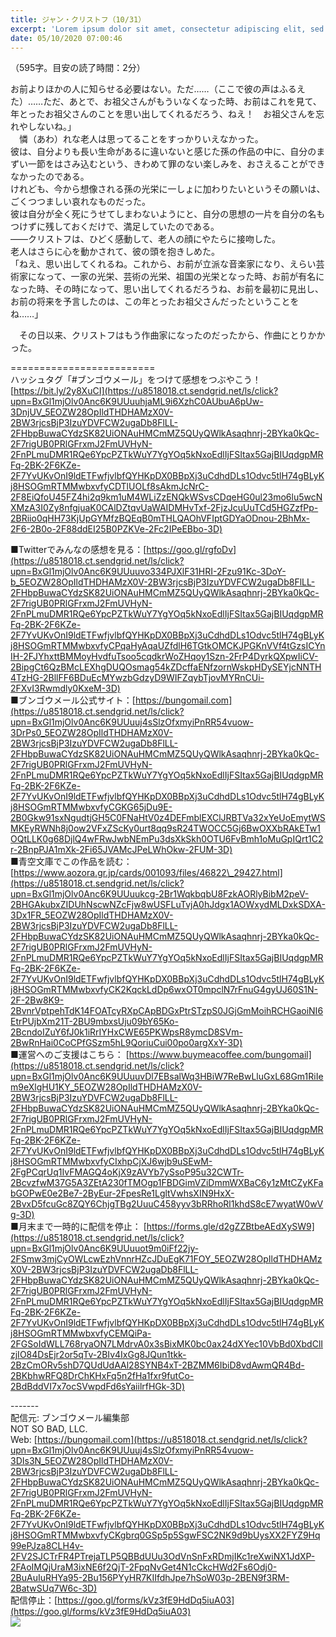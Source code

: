 ```yaml
---
title: ジャン・クリストフ（10/31）
excerpt: 'Lorem ipsum dolor sit amet, consectetur adipiscing elit, sed do eiusmod tempor incididunt ut labore et dolore magna aliqua. Praesent elementum facilisis leo vel fringilla est ullamcorper eget. At imperdiet dui accumsan sit amet nulla facilisi morbi tempus.'
date: 05/10/2020 07:00:46
---
```


（595字。目安の読了時間：2分）  
  
お前よりほかの人に知らせる必要はない。ただ……（ここで彼の声はふるえた）……ただ、あとで、お祖父さんがもういなくなった時、お前はこれを見て、年とったお祖父さんのことを思い出してくれるだろう、ねえ！　お祖父さんを忘れやしないね。」  
　憐（あわ）れな老人は思ってることをすっかりいえなかった。  
彼は、自分よりも長い生命があるに違いないと感じた孫の作品の中に、自分のまずい一節をはさみ込むという、きわめて罪のない楽しみを、おさえることができなかったのである。  
けれども、今から想像される孫の光栄に一しょに加わりたいというその願いは、ごくつつましい哀れなものだった。  
彼は自分が全く死にうせてしまわないようにと、自分の思想の一片を自分の名もつけずに残しておくだけで、満足していたのである。  
――クリストフは、ひどく感動して、老人の顔にやたらに接吻した。  
老人はさらに心を動かされて、彼の頭を抱きしめた。  
「ねえ、思い出してくれるね。これから、お前が立派な音楽家になり、えらい芸術家になって、一家の光栄、芸術の光栄、祖国の光栄となった時、お前が有名になった時、その時になって、思い出してくれるだろうね、お前を最初に見出し、お前の将来を予言したのは、この年とったお祖父さんだったということをね……」  
  
  
　その日以来、クリストフはもう作曲家になったのだったから、作曲にとりかかった。  
  
\=========================  
ハッシュタグ「#ブンゴウメール」をつけて感想をつぶやこう！　  
[https://bit.ly/2y8XuCI](https://u8518018.ct.sendgrid.net/ls/click?upn=BxGl1mjOlv0Anc6K9UUuuhjaML9i6XzhC0AUbuA6pUw-3DnjUV_5EOZW28OpIldTHDHAMzX0V-2BW3rjcsBjP3IzuYDVFCW2ugaDb8FlLL-2FHbpBuwaCYdzSK82UiONAuHMCmMZ5QUyQWlkAsaqhnrj-2BYka0kQc-2F7rigUB0PRlGFrxmJ2FmUVHyN-2FnPLmuDMR1RQe6YpcPZTkWuY7YgYOq5kNxoEdlIjFSItax5GajBIUqdgpMRFq-2BK-2F6KZe-2F7YvUKvOnI9ldETFwfjvlbfQYHKpDX0BBpXj3uCdhdDLs1Odvc5tlH74gBLyKj8HSOGmRTMMwbxvfyCDTlUOLf8sAkmJcNrC-2F8EiQfoU45FZ4hi2q9km1uM4WLiZzENQkWSvsCDqeHG0ul23mo6lu5wcNXMzA3I0Zy8nfgjuaK0CAlDZtqvUaWAIDMHvTxf-2FjzJcuUuTCd5HGZzfPp-2BRiio0qHH73KjUpGYMfzBQEqB0mTHLQAOhVFIptGDYaODnou-2BhMx-2F6-2B0o-2F88ddEI25B0PZKVe-2Fc2IPeEBbo-3D)  
  
■Twitterでみんなの感想を見る：[https://goo.gl/rgfoDv](https://u8518018.ct.sendgrid.net/ls/click?upn=BxGl1mjOlv0Anc6K9UUuuvo334PJXlF31HRI-2Fzu91Kc-3DoY-b_5EOZW28OpIldTHDHAMzX0V-2BW3rjcsBjP3IzuYDVFCW2ugaDb8FlLL-2FHbpBuwaCYdzSK82UiONAuHMCmMZ5QUyQWlkAsaqhnrj-2BYka0kQc-2F7rigUB0PRlGFrxmJ2FmUVHyN-2FnPLmuDMR1RQe6YpcPZTkWuY7YgYOq5kNxoEdlIjFSItax5GajBIUqdgpMRFq-2BK-2F6KZe-2F7YvUKvOnI9ldETFwfjvlbfQYHKpDX0BBpXj3uCdhdDLs1Odvc5tlH74gBLyKj8HSOGmRTMMwbxvfyCPqaHyAqaUZfdlH6TGtkOMCKJPGKnVVf4tGzsICYnIH-2FJYhxttBMMoyHvdfuTsoo5cqdkrWoZHqoy1Szn-2FrP4DyrkQXpwIiCV-2BipgCt6QzBMcLEXhgDUQOsmag54kZDcffaENfzornWskpHDySEYjcNNTH4TzHG-2BllFF6BDuEcMYwzbGdzyD9WIFZqybTjovMYRnCUi-2FXvI3Rwmdly0KxeM-3D)  
■ブンゴウメール公式サイト：[https://bungomail.com](https://u8518018.ct.sendgrid.net/ls/click?upn=BxGl1mjOlv0Anc6K9UUuuj4sSlzOfxmyiPnRR54vuow-3DrPs0_5EOZW28OpIldTHDHAMzX0V-2BW3rjcsBjP3IzuYDVFCW2ugaDb8FlLL-2FHbpBuwaCYdzSK82UiONAuHMCmMZ5QUyQWlkAsaqhnrj-2BYka0kQc-2F7rigUB0PRlGFrxmJ2FmUVHyN-2FnPLmuDMR1RQe6YpcPZTkWuY7YgYOq5kNxoEdlIjFSItax5GajBIUqdgpMRFq-2BK-2F6KZe-2F7YvUKvOnI9ldETFwfjvlbfQYHKpDX0BBpXj3uCdhdDLs1Odvc5tlH74gBLyKj8HSOGmRTMMwbxvfyCGKG65jDu9E-2B0Gkw91sxNgudtjGH5C0FNaHtV0z4DEFmblEXClJRBTVa32xYeUoEmytWSMKEyRWNh8j0ow2VFxZScKy0urt8qq9sR24TWOCC5Gj6BwOXXbRAkETw1OQtLLK0g68DjlQ4wFRwJwbNEmPu3dsXkSkh0OTU6FvBmh1oMuGpIQrt1C2r-2BnpPJA1mXk-2Fi65JVAMcJPeLWhOkw-2FUM-3D)  
■青空文庫でこの作品を読む：[https://www.aozora.gr.jp/cards/001093/files/46822\_29427.html](https://u8518018.ct.sendgrid.net/ls/click?upn=BxGl1mjOlv0Anc6K9UUuukcg-2Br1WqkbqbU8FzkAORlyBibM2peV-2BHGAkubxZIDUhNscwNZcFjw8wUSFLuTvjA0hJdgx1AOWxydMLDxkSDXA-3Dx1FR_5EOZW28OpIldTHDHAMzX0V-2BW3rjcsBjP3IzuYDVFCW2ugaDb8FlLL-2FHbpBuwaCYdzSK82UiONAuHMCmMZ5QUyQWlkAsaqhnrj-2BYka0kQc-2F7rigUB0PRlGFrxmJ2FmUVHyN-2FnPLmuDMR1RQe6YpcPZTkWuY7YgYOq5kNxoEdlIjFSItax5GajBIUqdgpMRFq-2BK-2F6KZe-2F7YvUKvOnI9ldETFwfjvlbfQYHKpDX0BBpXj3uCdhdDLs1Odvc5tlH74gBLyKj8HSOGmRTMMwbxvfyCK2KqckLdDp6wxOT0mpclN7rFnuG4gyUJ60S1N-2F-2Bw8K9-2BvnrVptpehTdK14FOATcyRXpCApBDGxPtrSTzpS0JGjGmMoihRCHGaoiNI6EtrPUjbXm21T-2BU9mbxsUju09bY65Ko-2BcndoIZuY6fJ0k1iRrIYHxCWE65PKWpsR8ymcD8SVm-2BwRnHai0CoCPfGSzm5hL9QoriuCui00po0argXxY-3D)  
■運営へのご支援はこちら： [https://www.buymeacoffee.com/bungomail](https://u8518018.ct.sendgrid.net/ls/click?upn=BxGl1mjOlv0Anc6K9UUuuvDl7EBsalWq3HBiW7ReBwLluGxL68Gm1RiIem9eXlgHU1KY_5EOZW28OpIldTHDHAMzX0V-2BW3rjcsBjP3IzuYDVFCW2ugaDb8FlLL-2FHbpBuwaCYdzSK82UiONAuHMCmMZ5QUyQWlkAsaqhnrj-2BYka0kQc-2F7rigUB0PRlGFrxmJ2FmUVHyN-2FnPLmuDMR1RQe6YpcPZTkWuY7YgYOq5kNxoEdlIjFSItax5GajBIUqdgpMRFq-2BK-2F6KZe-2F7YvUKvOnI9ldETFwfjvlbfQYHKpDX0BBpXj3uCdhdDLs1Odvc5tlH74gBLyKj8HSOGmRTMMwbxvfyCIxhpCjXJ6wjb9uSEwM-2FgPCqrUq1IvFMAGQ4oKjX9zAVYb7ySsoP95u32CWTr-2BcvzfwM37G5A3ZEtA230fTMOgp1FBDGimVZiDmmWXBaC6y1zMtCZyKFabGOPwE0e2Be7-2ByEur-2FpesRe1LgltVwhsXIN9HxX-2BvxD5fcuGc8ZQY6ChjgTBg2UuuC458yyv3bRRhoRl1khdS8cE7wyatW0wVg-3D)  
■月末まで一時的に配信を停止： [https://forms.gle/d2gZZBtbeAEdXySW9](https://u8518018.ct.sendgrid.net/ls/click?upn=BxGl1mjOlv0Anc6K9UUuuot9m0iFf22jy-2FSmw3mjCyOWLcwEzhVnnrHZcJDuEgK71FOY_5EOZW28OpIldTHDHAMzX0V-2BW3rjcsBjP3IzuYDVFCW2ugaDb8FlLL-2FHbpBuwaCYdzSK82UiONAuHMCmMZ5QUyQWlkAsaqhnrj-2BYka0kQc-2F7rigUB0PRlGFrxmJ2FmUVHyN-2FnPLmuDMR1RQe6YpcPZTkWuY7YgYOq5kNxoEdlIjFSItax5GajBIUqdgpMRFq-2BK-2F6KZe-2F7YvUKvOnI9ldETFwfjvlbfQYHKpDX0BBpXj3uCdhdDLs1Odvc5tlH74gBLyKj8HSOGmRTMMwbxvfyCEMQiPa-2FGSoIdWLL768ryaON7LMdrvA0x3sBixMK0bc0ax24dXYec10VbBd0XbdClIzjIO84DsEjr2or5qTv-2BIv4IxGg8JQun1tkk-2BzCmORv5shD7QUdUdAAl28SYNB4xT-2BZMM6IbiD8vdAwmQR4Bd-2BKbhwRFQ8DrChKHxFq5n2fHa1fxr9futCo-2BdBddVI7x7ocSVwpdFd6sYaiilrfHGk-3D)  
  
\-------  
配信元: ブンゴウメール編集部  
NOT SO BAD, LLC.  
Web: [https://bungomail.com](https://u8518018.ct.sendgrid.net/ls/click?upn=BxGl1mjOlv0Anc6K9UUuuj4sSlzOfxmyiPnRR54vuow-3DIs3N_5EOZW28OpIldTHDHAMzX0V-2BW3rjcsBjP3IzuYDVFCW2ugaDb8FlLL-2FHbpBuwaCYdzSK82UiONAuHMCmMZ5QUyQWlkAsaqhnrj-2BYka0kQc-2F7rigUB0PRlGFrxmJ2FmUVHyN-2FnPLmuDMR1RQe6YpcPZTkWuY7YgYOq5kNxoEdlIjFSItax5GajBIUqdgpMRFq-2BK-2F6KZe-2F7YvUKvOnI9ldETFwfjvlbfQYHKpDX0BBpXj3uCdhdDLs1Odvc5tlH74gBLyKj8HSOGmRTMMwbxvfyCKgbrq0GSp5p5SgwFSC2NK9d9bUysXX2FYZ9Hq99ePJza8CLH4v-2FV2SJCTrFR4PTrejaTLP5QBBdUUu3OdVnSnFxRDmjIKc1reXwiNX1JdXP-2FAoIMQjUraM3ixNE6f2QjT-2FpqNvGet4N1cCkcHWd2Fs6Odj0-2BuAuIuRHYa95-2Bu156PYyHR7KIIfdhJpe7hSoW03p-2BEN9f3RM-2BatwSUq7W6c-3D)  
配信停止：[https://goo.gl/forms/kVz3fE9HdDq5iuA03](https://goo.gl/forms/kVz3fE9HdDq5iuA03)  
![](https://u8518018.ct.sendgrid.net/wf/open?upn=ypZaqTjaYrwJSsa-2BLe7H7RcvxSux8rtM6dMtnptkxLQMLiJbmQ03whDMSt9-2BvxM-2BKE6ujadHWCHS-2FYDUUXrKB1ko48yvbyCc0cRihB-2Fp5Bay9wjnwFFFSOMUGZ1XsQFLK8tuHQBFLXFSkOiVMoxZU6PRP3MOjbtYfuHoa-2FdPMqareSV4YwfYfDBxq-2FY0HnMZJNeZe3qu-2FXnVYJ1r3g9zONVEv0rTyrBD4c-2BbTZkTnOd0eCy9PfFTmlqQMIg3fkL-2FRuMqmNfnjVj-2FRPgrGTRLvPqDhaWRZhUGiuZCJWzBQSy8uKISOMB0Dgb0JPVD-2BlfbRGVRv22wi5M-2Bl7vksPLIux3ysin-2BnRxOk8bC-2BpHbXZJsF7-2FJwZpcx1KsUuGJiRrumULFjXGw9vvtZ9wNLYQWP687i-2FJXyBs6JsflYuwjMm6vssGEGgx0Pjvt-2F05itNI0Hm2yfI5ZgdQ1QfZOLRkhmXMQNsonYwOHCCo7VOL89ROqhyJ3pm85c0MkxztGLE8K)